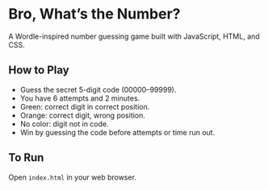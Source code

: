 # Bro, What’s the Number?

A Wordle-inspired number guessing game built with JavaScript, HTML, and CSS.

## How to Play

- Guess the secret 5-digit code (00000–99999).
- You have 6 attempts and 2 minutes.
- Green: correct digit in correct position.
- Orange: correct digit, wrong position.
- No color: digit not in code.
- Win by guessing the code before attempts or time run out.

## To Run

Open `index.html` in your web browser.